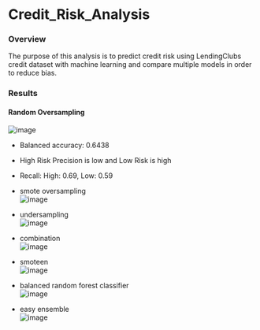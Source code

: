 # Credit_Risk_Analysis


### Overview

The purpose of this analysis is to predict credit risk using LendingClubs credit dataset with machine learning and compare multiple models in order to reduce bias.


### Results

#### Random Oversampling</br>
 ![image](https://user-images.githubusercontent.com/102704559/183259929-1e54b36e-72c9-4c70-84b2-31e7487c9bf5.png)</br>
 - Balanced accuracy: 0.6438</br>
 - High Risk Precision is low and Low Risk is high</br>
 - Recall: High: 0.69, Low: 0.59</br>
- smote oversampling</br>
![image](https://user-images.githubusercontent.com/102704559/183259952-0d205d59-ea93-439a-8be8-70b9f3aa949a.png)

- undersampling</br>
![image](https://user-images.githubusercontent.com/102704559/183259959-268fc3ef-ce92-47a0-9e57-4280076fea55.png)

- combination</br>
![image](https://user-images.githubusercontent.com/102704559/183259994-320458c9-0376-4f9f-8b21-0964562a5edd.png)


- smoteen</br>
 ![image](https://user-images.githubusercontent.com/102704559/183260003-426ab437-afac-415e-8afe-415fd4445cde.png)

- balanced random forest classifier</br>
![image](https://user-images.githubusercontent.com/102704559/183260032-1575363b-1c36-401b-91c4-356fbf40bfdd.png)

- easy ensemble</br>
![image](https://user-images.githubusercontent.com/102704559/183260049-45bd3dce-6727-4a41-ae27-fc638a8a8f22.png)
